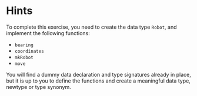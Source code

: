 # Hints

To complete this exercise, you need to create the data type `Robot`,
and implement the following functions:

- `bearing`
- `coordinates`
- `mkRobot`
- `move`

You will find a dummy data declaration and type signatures already in place,
but it is up to you to define the functions and create a meaningful data type,
newtype or type synonym.
